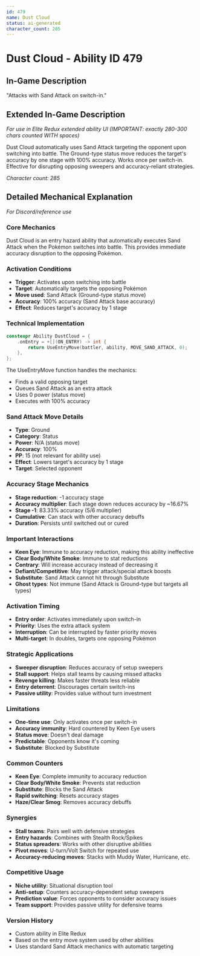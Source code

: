 ```yaml
---
id: 479
name: Dust Cloud
status: ai-generated
character_count: 285
---
```


# Dust Cloud - Ability ID 479

## In-Game Description
"Attacks with Sand Attack on switch-in."

## Extended In-Game Description
*For use in Elite Redux extended ability UI (IMPORTANT: exactly 280-300 chars counted WITH spaces)*

Dust Cloud automatically uses Sand Attack targeting the opponent upon switching into battle. The Ground-type status move reduces the target's accuracy by one stage with 100% accuracy. Works once per switch-in. Effective for disrupting opposing sweepers and accuracy-reliant strategies.

*Character count: 285*

## Detailed Mechanical Explanation
*For Discord/reference use*

### Core Mechanics
Dust Cloud is an entry hazard ability that automatically executes Sand Attack when the Pokémon switches into battle. This provides immediate accuracy disruption to the opposing Pokémon.

### Activation Conditions
- **Trigger**: Activates upon switching into battle
- **Target**: Automatically targets the opposing Pokémon
- **Move used**: Sand Attack (Ground-type status move)
- **Accuracy**: 100% accuracy (Sand Attack base accuracy)
- **Effect**: Reduces target's accuracy by 1 stage

### Technical Implementation
```c
constexpr Ability DustCloud = {
    .onEntry = +[](ON_ENTRY) -> int { 
        return UseEntryMove(battler, ability, MOVE_SAND_ATTACK, 0); 
    },
};
```

The UseEntryMove function handles the mechanics:
- Finds a valid opposing target
- Queues Sand Attack as an extra attack
- Uses 0 power (status move)
- Executes with 100% accuracy

### Sand Attack Move Details
- **Type**: Ground
- **Category**: Status
- **Power**: N/A (status move)
- **Accuracy**: 100%
- **PP**: 15 (not relevant for ability use)
- **Effect**: Lowers target's accuracy by 1 stage
- **Target**: Selected opponent

### Accuracy Stage Mechanics
- **Stage reduction**: -1 accuracy stage
- **Accuracy multiplier**: Each stage down reduces accuracy by ~16.67%
- **Stage -1**: 83.33% accuracy (5/6 multiplier)
- **Cumulative**: Can stack with other accuracy debuffs
- **Duration**: Persists until switched out or cured

### Important Interactions
- **Keen Eye**: Immune to accuracy reduction, making this ability ineffective
- **Clear Body/White Smoke**: Immune to stat reductions
- **Contrary**: Will increase accuracy instead of decreasing it
- **Defiant/Competitive**: May trigger attack/special attack boosts
- **Substitute**: Sand Attack cannot hit through Substitute
- **Ghost types**: Not immune (Sand Attack is Ground-type but targets all types)

### Activation Timing
- **Entry order**: Activates immediately upon switch-in
- **Priority**: Uses the extra attack system
- **Interruption**: Can be interrupted by faster priority moves
- **Multi-target**: In doubles, targets one opposing Pokémon

### Strategic Applications
- **Sweeper disruption**: Reduces accuracy of setup sweepers
- **Stall support**: Helps stall teams by causing missed attacks
- **Revenge killing**: Makes faster threats less reliable
- **Entry deterrent**: Discourages certain switch-ins
- **Passive utility**: Provides value without turn investment

### Limitations
- **One-time use**: Only activates once per switch-in
- **Accuracy immunity**: Hard countered by Keen Eye users
- **Status move**: Doesn't deal damage
- **Predictable**: Opponents know it's coming
- **Substitute**: Blocked by Substitute

### Common Counters
- **Keen Eye**: Complete immunity to accuracy reduction
- **Clear Body/White Smoke**: Prevents stat reduction
- **Substitute**: Blocks the Sand Attack
- **Rapid switching**: Resets accuracy stages
- **Haze/Clear Smog**: Removes accuracy debuffs

### Synergies
- **Stall teams**: Pairs well with defensive strategies
- **Entry hazards**: Combines with Stealth Rock/Spikes
- **Status spreaders**: Works with other disruptive abilities
- **Pivot moves**: U-turn/Volt Switch for repeated use
- **Accuracy-reducing moves**: Stacks with Muddy Water, Hurricane, etc.

### Competitive Usage
- **Niche utility**: Situational disruption tool
- **Anti-setup**: Counters accuracy-dependent setup sweepers
- **Prediction value**: Forces opponents to consider accuracy issues
- **Team support**: Provides passive utility for defensive teams

### Version History
- Custom ability in Elite Redux
- Based on the entry move system used by other abilities
- Uses standard Sand Attack mechanics with automatic targeting